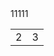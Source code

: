 <table  style="width:800px; height:500px">
  <tr>1</tr>
    <td>2</td>
    <td>3</td>
  <tr>11</tr>
  <tr>11</tr>
</table>
